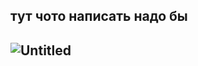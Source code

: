 ## тут чото написать надо бы

## ![Untitled](https://github.com/user-attachments/assets/1a6979d3-54f0-4fd3-b6c1-bcf5a8eb29d2)







<!--
**spr1te1337/spr1te1337** is a ✨ _special_ ✨ repository because its `README.md` (this file) appears on your GitHub profile.
-->
